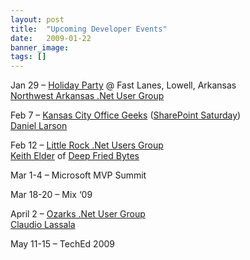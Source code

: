 ```yaml
---
layout: post
title:  "Upcoming Developer Events"
date:   2009-01-22
banner_image: 
tags: []
---
```


Jan 29 – [Holiday Party](https://www.codezone.com/UGEventView.CodezoneCom?EventID=5664) @ Fast Lanes, Lowell, Arkansas  
[Northwest Arkansas .Net User Group](http://www.nwadnug.org)

Feb 7 – [Kansas City Office Geeks](http://www.officegeeks.org/kcog/default.aspx) ([SharePoint Saturday](http://www.sharepointsaturday.org/kc/Pages/default.aspx))  
[Daniel Larson](http://daniellarson.spaces.live.com/default.aspx)

Feb 12 – [Little Rock .Net Users Group](http://www.lrdnug.org/)  
[Keith Elder](http://keithelder.net/blog/) of [Deep Fried Bytes](http://deepfriedbytes.com/)

Mar 1-4 – Microsoft MVP Summit

Mar 18-20 – Mix ‘09

April 2 – [Ozarks .Net User Group](http://www.odnug.org/)  
[Claudio Lassala](http://claudiolassala.spaces.live.com/blog/)

May 11-15 – TechEd 2009

